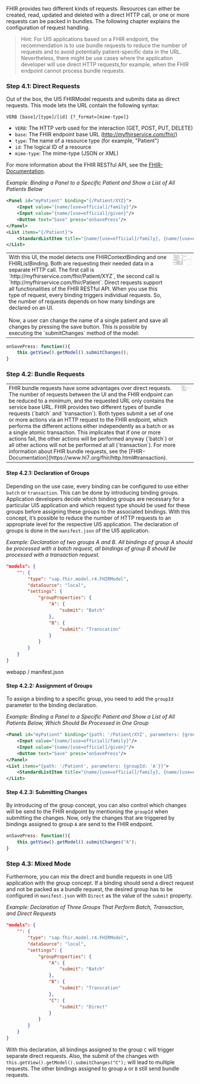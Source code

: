 FHIR provides two different kinds of requests. Resources can either be created, read, updated and deleted with a direct HTTP call, or one or more requests can be packed in bundles. The following chapter explains the configuration of request handling.
> Hint: For UI5 applications based on a FHIR endpoint, the recommendation is to use bundle requests to reduce the number of requests and to avoid potentially patient-specific data in the URL. Nevertheless, there might be use cases where the application developer will use direct HTTP requests,for example, when the FHIR endpoint cannot process bundle requests.

### Step 4.1: Direct Requests
Out of the box, the UI5 FHIRModel requests and submits data as direct requests. This mode lets the URL contain the following syntax: 

```
VERB [base]/[type]/[id] {?_format=[mime-type]}
``` 

* `VERB`: The HTTP verb used for the interaction (GET, POST, PUT, DELETE)
* `base`: The FHIR endpoint base URL (http://myfhirservice.com/fhir/)
* `type`: The name of a resource type (for example, "Patient")
* `id`: The logical ID of a resource
* `mime-type`: The mime-type (JSON or XML)

For more information about the FHIR RESTful API, see the [FHIR-Documentation](https://www.hl7.org/fhir/http.html#read).

*Example: Binding a Panel to a Specific Patient and Show a List of All Patients Below*
```xml
<Panel id="myPatient" binding="{/Patient/XYZ}">
    <Input value="{name/[use=official]/family}"/>
    <Input value="{name/[use=official]/given}"/>
    <Button text="Save" press="onSavePress"/>
</Panel>
<List items="{/Patient}">
    <StandardListItem title="{name/[use=official]/family}, {name/[use=official]/given}"/>
</List>
```

<table>
  <tr valign="top">
    <td>With this UI, the model detects one FHIRContextBinding and one FHIRListBinding. Both are requesting their needed data in a separate HTTP call. The first call is `http://myfhirservice.com/fhir/Patient/XYZ`, the second call is `http://myfhirservice.com/fhir/Patient`.
    Direct requests support all functionalities of the FHIR RESTful API. When you use this type of request, every binding triggers individual requests. So, the number of requests depends on how many bindings are declared on an UI. </br> </br>
    Now, a user can change the name of a single patient and save all changes by pressing the save button. This is possible by executing the `submitChanges` method of the model:
    </td>
    <td><img src="images/Tutorial_Step_4/request_sample_direct.PNG" class="side_picture"/></td>
  </tr>
</table>

```javascript
onSavePress: function(){
    this.getView().getModel().submitChanges();
}
```

### Step 4.2: Bundle Requests
<table>
  <tr valign="top">
    <td>
FHIR bundle requests have some advantages over direct requests. The number of requests between the UI and the FHIR endpoint can be reduced to a minimum, and the requested URL only contains the service base URL. FHIR provides two different types of bundle requests (`batch` and `transaction`). Both types submit a set of one or more actions via an HTTP request to the FHIR endpoint, which performs the different actions either independently as a batch or as a single atomic transaction. This implicates that if one or more actions fail, the other actions will be performed anyway (`batch`) or all other actions will not be performed at all (`transaction`).
 For more information about FHIR bundle requests, see the [FHIR-Documentation](https://www.hl7.org/fhir/http.html#transaction).
 </td>
    <td><img src="images/Tutorial_Step_4/request_sample_bundle.PNG" class="side_picture"/></td>
 </tr>
</table>

#### Step 4.2.1: Declaration of Groups
Depending on the use case, every binding can be configured to use either `batch` or `transaction`. This can be done by introducing binding groups. Application developers decide which binding groups are necessary for a particular UI5 application and which request type should be used for these groups before assigning these groups to the associated bindings. With this concept, it’s possible to reduce the number of HTTP requests to an appropriate level for the respective UI5 application. The declaration of groups is done in the `manifest.json` of the UI5 application.


*Example: Declaration of two groups A and B. All bindings of group A should be processed with a batch request, all bindings of group B should be processed with a transaction request.*
```json
"models": {
    "": {
        "type": "sap.fhir.model.r4.FHIRModel",
        "dataSource": "local",
        "settings": {
            "groupProperties": {
                "A": {
                    "submit": "Batch"
                },
                "B": {
                    "submit": "Transcation"
                }
            }
        }
    }
}
```
<p class="fileName">webapp / manifest.json</p> 

#### Step 4.2.2: Assignment of Groups
To assign a binding to a specific group, you need to add the `groupId` parameter to the binding declaration.

*Example: Binding a Panel to a Specific Patient and Show a List of All Patients Below, Which Should Be Processed in One Group*
```xml
<Panel id="myPatient" binding="{path: '/Patient/XYZ', parameters: {groupId: 'A'}}">
    <Input value="{name/[use=official]/family}"/>
    <Input value="{name/[use=official]/given}"/>
    <Button text="Save" press="onSavePress"/>
</Panel>
<List items="{path: '/Patient', parameters: {groupId: 'A'}}">
    <StandardListItem title="{name/[use=official]/family}, {name/[use=official]/given}"/>
</List>
```

#### Step 4.2.3: Submitting Changes
By introducing of the group concept, you can also control which changes will be send to the FHIR endpoint by mentioning the `groupId` when submitting the changes. Now, only the changes that are triggered by bindings assigned to group `A` are send to the FHIR endpoint.

```javascript
onSavePress: function(){
    this.getView().getModel().submitChanges("A");
}
```

### Step 4.3: Mixed Mode
Furthermore, you can mix the direct and bundle requests in one UI5 application with the group concept. If a binding should send a direct request and not be packed as a bundle request, the desired group has to be configured in `manifest.json` with `Direct` as the value of the `submit` property.

*Example: Declaration of Three Groups That Perform Batch, Transaction, and Direct Requests*
```json
"models": {
    "": {
        "type": "sap.fhir.model.r4.FHIRModel",
        "dataSource": "local",
        "settings": {
            "groupProperties": {
                "A": {
                    "submit": "Batch"
                },
                "B": {
                    "submit": "Transcation"
                },
                "C": {
                    "submit": "Direct"
                }
            }
        }
    }
}
```
With this declaration, all bindings assigned to the group `C` will trigger separate direct requests. Also, the submit of the changes with `this.getView().getModel().submitChanges("C");` will lead to multiple requests. The other bindings assigned to group `A` or `B` still send bundle requests.

